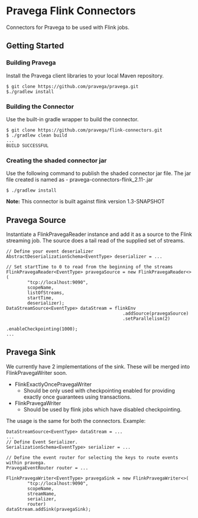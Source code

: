 # Pravega Flink Connectors

Connectors for Pravega to be used with Flink jobs.

## Getting Started
### Building Pravega

Install the Pravega client libraries to your local Maven repository.
```
$ git clone https://github.com/pravega/pravega.git
$./gradlew install
```

### Building the Connector
Use the built-in gradle wrapper to build the connector.
```
$ git clone https://github.com/pravega/flink-connectors.git
$ ./gradlew clean build
...
BUILD SUCCESSFUL
```

### Creating the shaded connector jar
Use the following command to publish the shaded connector jar file. The jar file created is named as - pravega-connectors-flink_2.11-<version>.jar
```
$ ./gradlew install
```

**Note:** This connector is built against flink version 1.3-SNAPSHOT

## Pravega Source
Instantiate a FlinkPravegaReader instance and add it as a source to the Flink streaming job. 
The source does a tail read of the supplied set of streams.

```
// Define your event deserializer 
AbstractDeserializationSchema<EventType> deserializer = ...

// Set startTime to 0 to read from the beginning of the streams
FlinkPravegaReader<EventType> pravegaSource = new FlinkPravegaReader<>(
        "tcp://localhost:9090",
        scopeName,
        listOfStreams,
        startTime,
        deserializer);
DataStreamSource<EventType> dataStream = flinkEnv
                                            .addSource(pravegaSource)
                                            .setParallelism(2)
                                            .enableCheckpointing(1000);
...

```

## Pravega Sink
We currently have 2 implementations of the sink. These will be merged into FlinkPravegaWriter soon.
* FlinkExactlyOncePravegaWriter
  * Should be only used with checkpointing enabled for providing exactly once guarantees using transactions.
* FlinkPravegaWriter
  * Should be used by flink jobs which have disabled checkpointing.
  
The usage is the same for both the connectors. Example:  
```
DataStreamSource<EventType> dataStream = ...
...
// Define Event Serializer.
SerializationSchema<EventType> serializer = ...

// Define the event router for selecting the keys to route events within pravega.
PravegaEventRouter router = ...  

FlinkPravegaWriter<EventType> pravegaSink = new FlinkPravegaWriter<>(
        "tcp://localhost:9090", 
        scopeName, 
        streamName, 
        serializer, 
        router)
dataStream.addSink(pravegaSink);
```
